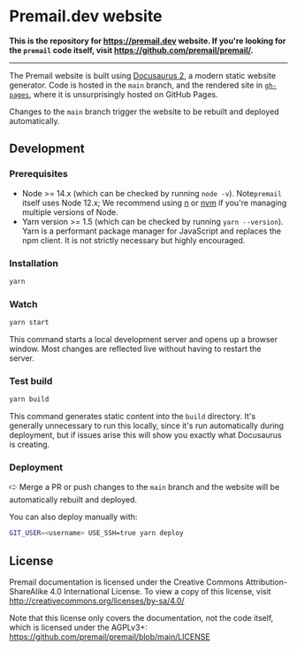 # Premail.dev website

**This is the repository for <https://premail.dev> website. If you're looking for the `premail` code itself, visit <https://github.com/premail/premail/>.**

---

The Premail website is built using [Docusaurus 2](https://docusaurus.io/), a modern static website generator. Code is hosted in the `main` branch, and the rendered site in [`gh-pages`](https://github.com/premail/website/tree/gh-pages), where it is unsurprisingly hosted on GitHub Pages.

Changes to the `main` branch trigger the website to be rebuilt and deployed automatically.

## Development

### Prerequisites

- Node >= 14.x (which can be checked by running `node -v`). Note`premail` itself uses Node 12.x; We recommend using [n](https://github.com/tj/n) or
[nvm](https://github.com/nvm-sh/nvm) if you're managing multiple versions of
Node.
- Yarn version >= 1.5 (which can be checked by running `yarn --version`). Yarn is a performant package manager for JavaScript and replaces the npm client. It is not strictly necessary but highly encouraged.

### Installation

```sh
yarn
```

### Watch

```sh
yarn start
```

This command starts a local development server and opens up a browser window. Most changes are reflected live without having to restart the server.

### Test build

```sh
yarn build
```

This command generates static content into the `build` directory. It's generally unnecessary to run this locally, since it's run automatically during deployment, but if issues arise this will show you exactly what Docusaurus is creating.

### Deployment

🢧 Merge a PR or push changes to the `main` branch and the website will be automatically rebuilt and deployed.

You can also deploy manually with:

```sh
GIT_USER=<username> USE_SSH=true yarn deploy
```

## License

Premail documentation is licensed under the Creative Commons
Attribution-ShareAlike 4.0 International License. To view a copy of this
license, visit <http://creativecommons.org/licenses/by-sa/4.0/>

Note that this license only covers the documentation, not the code itself, which
is licensed under the AGPLv3+:
<https://github.com/premail/premail/blob/main/LICENSE>
